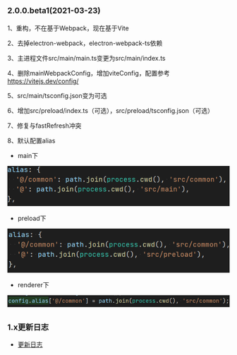 ## <small>2.0.0.beta1(2021-03-23)</small>
1、重构，不在基于Webpack，现在基于Vite

2、去掉electron-webpack，electron-webpack-ts依赖

3、主进程文件src/main/main.ts变更为src/main/index.ts

4、删除mainWebpackConfig，增加viteConfig，配置参考 https://vitejs.dev/config/

5、src/main/tsconfig.json变为可选

6、增加src/preload/index.ts（可选），src/preload/tsconfig.json（可选）

7、修复与fastRefresh冲突

8、默认配置alias

* main下

![img.png](img.png)

* preload下

![img_1.png](img_1.png)

* renderer下

![img_2.png](img_2.png)

## <small>1.x更新日志</small>
* [更新日志](https://github.com/BySlin/umi-plugin-electron-builder/blob/1.x/CHANGELOG.md)

